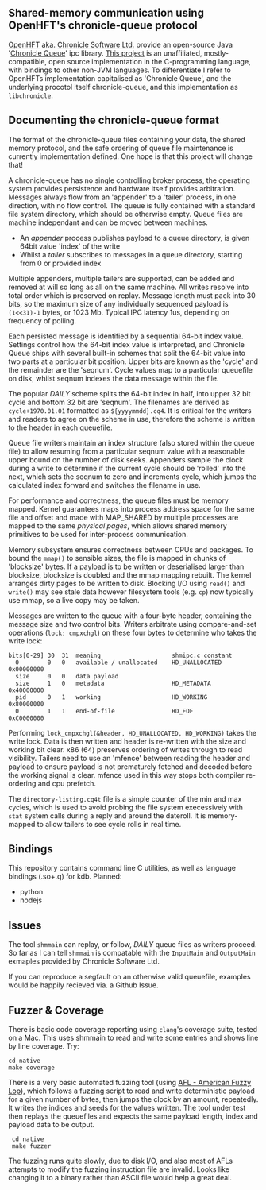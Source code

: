 
## Shared-memory communication using OpenHFT's chronicle-queue protocol

[OpenHFT](https://github.com/OpenHFT) aka. [Chronicle Software Ltd.](https://chronicle.software/) provide an open-source Java '[Chronicle Queue](https://github.com/OpenHFT/Chronicle-Queue)' ipc library. [This project](https://github.com/TeaEngineering/libchronicle) is an unaffiliated, mostly-compatible, open source implementation in the C-programming language, with bindings to other non-JVM languages. To differentiate I refer to OpenHFTs implementation capitalised as 'Chronicle Queue', and the underlying procotol itself chronicle-queue, and this implementation as `libchronicle`.

## Documenting the chronicle-queue format
The format of the chronicle-queue files containing your data, the shared memory protocol, and the safe ordering of queue file maintenance is currently implementation defined. One hope is that this project will change that!

A chronicle-queue has no single controlling broker process, the operating system provides persistence and hardware itself provides arbitration. Messages always flow from an 'appender' to a 'tailer' process, in one direction, with no flow control. The queue is fully contained with a standard file system directory, which should be otherwise empty. Queue files are machine independant and can be moved between machines.

* An _appender_ process publishes payload to a queue directory, is given 64bit value 'index' of the write
* Whilst a _tailer_ subscribes to messages in a queue directory, starting from 0 or provided index

Multiple appenders, multiple tailers are supported, can be added and removed at will so long as all on
the same machine. All writes resolve into total order which is preserved on replay. Message length must
pack into 30 bits, so the maximum size of any individually sequenced payload is `(1<<31)-1` bytes, or 1023 Mb. Typical IPC latency 1us, depending on frequency of polling.

Each persisted message is identified by a sequential 64-bit index value. Settings control how the 64-bit index value is interpreted, and Chronicle Queue ships with several built-in schemes that split the 64-bit value into two parts at a particular bit position. Upper bits are known as the 'cycle' and the remainder are the 'seqnum'. Cycle values map to a particular queuefile on disk, whilst seqnum indexes the data message within the file.

The popular _DAILY_ scheme splits the 64-bit index in half, into upper 32 bit cycle and bottom 32 bit are 'seqnum'. The filenames are derived as  `cycle+1970.01.01` formatted as `${yyyymmdd}.cq4`. It is critical for the writers and readers to agree on the scheme in use, therefore the scheme is written to the header in each queuefile.

Queue file writers maintain an index structure (also stored within the queue file) to allow resuming from a
particular seqnum value with a reasonable upper bound on the number of disk seeks. Appenders
sample the clock during a write to determine if the current cycle should be 'rolled' into the
next, which sets the seqnum to zero and increments cycle, which jumps the calculated index forward and switches the filename in use.

For performance and correctness, the queue files must be memory mapped. Kernel guarantees
maps into process address space for the same file and offset and made with MAP_SHARED by
multiple processes are mapped to the same _physical pages_, which allows shared memory primitives to be used for inter-process communication.

Memory subsystem ensures correctness between CPUs and packages. To bound the `mmap()` to sensible
sizes, the file is mapped in chunks of 'blocksize' bytes. If a payload is to be written or
deserialised larger than blocksize, blocksize is doubled and the mmap mapping rebuilt. The kernel arranges
dirty pages to be written to disk. Blocking I/O using `read()` and `write()` may see stale data
however filesystem tools (e.g. `cp`) now typically use mmap, so a live copy may be taken.

Messages are written to the queue with a four-byte header, containing the message size and two control
bits. Writers arbitrate using compare-and-set operations (`lock; cmpxchgl`) on these four bytes to
determine who takes the write lock:

    bits[0-29] 30  31  meaning                    shmipc.c constant
      0        0   0   available / unallocated    HD_UNALLOCATED 0x00000000
      size     0   0   data payload
      size     1   0   metadata                   HD_METADATA    0x40000000
      pid      0   1   working                    HD_WORKING     0x80000000
      0        1   1   end-of-file                HD_EOF         0xC0000000

Performing `lock_cmpxchgl(&header, HD_UNALLOCATED, HD_WORKING)` takes the write lock. Data is then
written and header is re-written with the size and working bit clear. x86 (64) preserves ordering
of writes through to read visibility. Tailers need to use an 'mfence' between reading the header
and payload to ensure payload is not prematurely fetched and decoded before the working signal
is clear. mfence used in this way stops both compiler re-ordering and cpu prefetch.

The `directory-listing.cq4t` file is a simple counter of the min and max cycles, which is used
to avoid probing the file system execessively with `stat` system calls during a reply and around the dateroll. It is memory-mapped to
allow tailers to see cycle rolls in real time.

## Bindings

This repository contains command line C utilities, as well as language bindings (.so+.q) for kdb.
Planned:
- python
- nodejs

## Issues
The tool `shmmain` can replay, or follow, _DAILY_ queue files as writers proceed. So far as I can tell `shmmain` is compatable with the `InputMain` and `OutputMain` exmaples provided by Chronicle Software Ltd.

If you can reproduce a segfault on an otherwise valid queuefile, examples would be happily recieved via. a Github Issue.

## Fuzzer & Coverage
There is basic code coverage reporting using `clang`'s coverage suite, tested on a Mac. This uses shmmain to read and write some entries and shows line by line coverage. Try:

    cd native
    make coverage

There is a very basic automated fuzzing tool (using [AFL - American Fuzzy Lop](http://lcamtuf.coredump.cx/afl/)), which follows a fuzzing script to read and write deterministic payload for a given number of bytes, then jumps the clock by an  amount, repeatedly. It writes the indices and seeds for the values written. The tool under test then replays the queuefiles and expects the same payload length, index and payload data to be output.

     cd native
     make fuzzer

The fuzzing runs quite slowly, due to disk I/O, and also most of AFLs attempts to modify the fuzzing instruction file are invalid. Looks like changing it to a binary rather than ASCII file would help a great deal.

